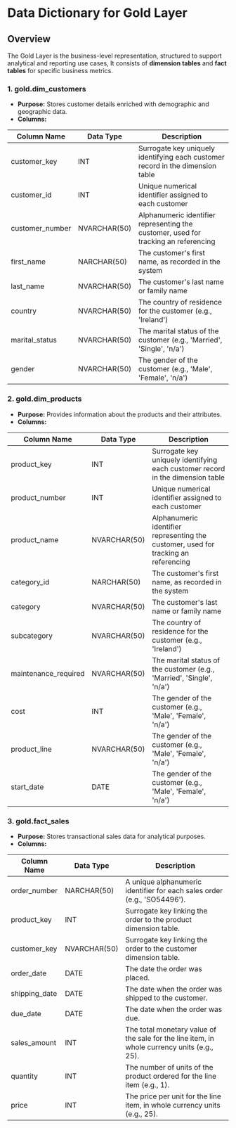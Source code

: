 # Data Dictionary for Gold Layer

## Overview

The Gold Layer is the business-level representation, structured to support analytical and reporting use cases, 
It consists of **dimension tables** and **fact tables** for specific business metrics.

### 1. gold.dim_customers

* **Purpose:** Stores customer details enriched with demographic and geographic data.  
* **Columns:**  

| Column Name | Data Type | Description |
| ------------ | ----------- | ----------- |
| customer_key | INT | Surrogate key uniquely identifying each customer record in the dimension table |
| customer_id | INT | Unique numerical identifier assigned to each customer |
| customer_number | NVARCHAR(50) | Alphanumeric identifier representing the customer, used for tracking an referencing | 
| first_name | NARCHAR(50) | The customer's first name, as recorded in the system |
| last_name | NVARCHAR(50) | The customer's last name or family name |
| country | NVARCHAR(50) | The country of residence for the customer (e.g., 'Ireland') |
| marital_status | NVARCHAR(50) | The marital status of the customer (e.g., 'Married', 'Single', 'n/a') |
| gender | NVARCHAR(50) | The gender of the customer (e.g., 'Male', 'Female', 'n/a') |


### 2. gold.dim_products

* **Purpose:** Provides information about the products and their attributes.  
* **Columns:**  

| Column Name | Data Type | Description |
| ------------ | ----------- | ----------- |
| product_key | INT | Surrogate key uniquely identifying each customer record in the dimension table |
| product_number | INT | Unique numerical identifier assigned to each customer |
| product_name | NVARCHAR(50) | Alphanumeric identifier representing the customer, used for tracking an referencing | 
| category_id | NARCHAR(50) | The customer's first name, as recorded in the system |
| category | NVARCHAR(50) | The customer's last name or family name |
| subcategory | NVARCHAR(50) | The country of residence for the customer (e.g., 'Ireland') |
| maintenance_required | NVARCHAR(50) | The marital status of the customer (e.g., 'Married', 'Single', 'n/a') |
| cost | INT | The gender of the customer (e.g., 'Male', 'Female', 'n/a') |
| product_line | NVARCHAR(50) | The gender of the customer (e.g., 'Male', 'Female', 'n/a') |
| start_date | DATE | The gender of the customer (e.g., 'Male', 'Female', 'n/a') |

### 3. gold.fact_sales

* **Purpose:** Stores transactional sales data for analytical purposes.  
* **Columns:**  

| Column Name | Data Type | Description |
| ------------ | ----------- | ----------- |
| order_number | NARCHAR(50) | A unique alphanumeric identifier for each sales order (e.g., 'SO54496'). |
| product_key | INT | Surrogate key linking the order to the product dimension table. |
| customer_key | NVARCHAR(50) | Surrogate key linking the order to the customer dimension table. | 
| order_date | DATE | The date the order was placed. |
| shipping_date | DATE | The date when the order was shipped to the customer. |
| due_date | DATE | The date when the order was due. |
| sales_amount | INT | The total monetary value of the sale for the line item, in whole currency units (e.g., 25).  |
| quantity | INT | The number of units of the product ordered for the line item (e.g., 1). |
| price | INT | The price per unit for the line item, in whole currency units (e.g., 25). |
